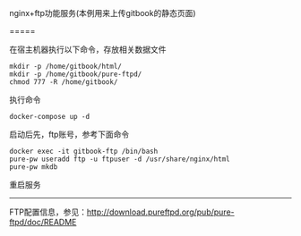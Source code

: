 nginx+ftp功能服务(本例用来上传gitbook的静态页面)

=====

在宿主机器执行以下命令，存放相关数据文件

```
mkdir -p /home/gitbook/html/
mkdir -p /home/gitbook/pure-ftpd/
chmod 777 -R /home/gitbook/
```

执行命令

```
docker-compose up -d
```

启动后先，ftp账号，参考下面命令

```
docker exec -it gitbook-ftp /bin/bash
pure-pw useradd ftp -u ftpuser -d /usr/share/nginx/html
pure-pw mkdb
```

重启服务

--------

FTP配置信息，参见：http://download.pureftpd.org/pub/pure-ftpd/doc/README
